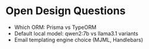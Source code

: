 # Open Design Questions
- Which ORM: Prisma vs TypeORM
- Default local model: qwen2:7b vs llama3.1 variants
- Email templating engine choice (MJML, Handlebars)
